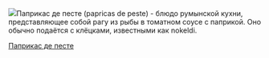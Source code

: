 <!--2025-10-22 19:58:16-->
<div class="yb">
  <div class="rss povarenok"><a href="https://www.povarenok.ru/recipes/show/183182/"><img src="https://www.povarenok.ru/data/cache/2025oct/22/58/3193168_18264-640x480.jpg"></a>Паприкас де песте (papricas de peste) - блюдо румынской кухни, представляющее собой рагу из рыбы в томатном соусе с паприкой. Оно обычно подаётся с клёцками, известными как nokeldi. <p class="titl"><a href="https://www.povarenok.ru/recipes/show/183182/">Паприкас де песте</a></p></div>
</div>

